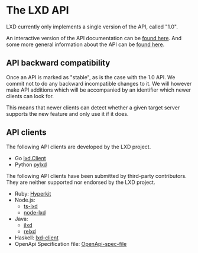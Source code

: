 

# The LXD API

LXD currently only implements a single version of the API, called "1.0".

An interactive version of the API documentation can be [found here](https://linuxcontainers.org/lxd/api/master/).
And some more general information about the API can be [found here](https://linuxcontainers.org/lxd/docs/master/rest-api).

## API backward compatibility

Once an API is marked as "stable", as is the case with the 1.0 API. We commit not to do any backward incompatible changes to it.
We will however make API additions which will be accompanied by an identifier which newer clients can look for.

This means that newer clients can detect whether a given target server supports the new feature and only use it if it does.

## API clients

The following API clients are developed by the LXD project.

* Go [lxd.Client](https://godoc.org/github.com/lxc/lxd/client)
* Python [pylxd](https://github.com/lxc/pylxd)

The following API clients have been submitted by third-party contributors.  They
are neither supported nor endorsed by the LXD project.

* Ruby: [Hyperkit](http://jeffshantz.github.io/hyperkit)
* Node.js:
  * [ts-lxd](http://github.com/trufflesuite/ts-lxd)
  * [node-lxd](http://github.com/alandoherty/node-lxd)
* Java: 
  * [jlxd](http://github.com/digitalspider/jlxd)
  * [relxd](https://github.com/relxd/lxd-sdk)
* Haskell: [lxd-client](https://hackage.haskell.org/package/lxd-client)
* OpenApi Specification file: [OpenApi-spec-file](https://github.com/relxd/lxd-sdk/blob/master/openapi/lxd.yaml)
